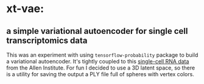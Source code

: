 # xt-vae: 
## a simple variational autoencoder for single cell transcriptomics data

This was an experiment with using `tensorflow-probability` package to build a variational autoencoder.  It's tightly coupled to this [single-cell RNA data](https://celltypes.brain-map.org/rnaseq/mouse_ctx-hip_10x) from the Allen Institute.  For fun I decided to use a 3D latent space, so there is a utility for saving the output a PLY file full of spheres with vertex colors.
